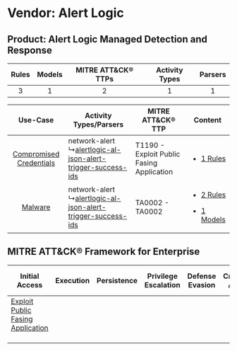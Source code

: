 Vendor: Alert Logic
===================
Product: Alert Logic Managed Detection and Response
---------------------------------------------------
| Rules | Models | MITRE ATT&CK® TTPs | Activity Types | Parsers |
|:-----:|:------:|:------------------:|:--------------:|:-------:|
|   3   |   1    |         2          |       1        |    1    |

|    Use-Case    | Activity Types/Parsers    | MITRE ATT&CK® TTP    | Content    |
|:----:| ---- | ---- | ---- |
| [Compromised Credentials](../../../UseCases/uc_compromised_credentials.md) |  network-alert<br> ↳[alertlogic-al-json-alert-trigger-success-ids](Ps/pC_alertlogicaljsonalerttriggersuccessids.md)<br> | T1190 - Exploit Public Fasing Application<br> | [<ul><li>1 Rules</li></ul>](RM/r_m_alert_logic_alert_logic_managed_detection_and_response_Compromised_Credentials.md)    |
|    [Malware](../../../UseCases/uc_malware.md)    |  network-alert<br> ↳[alertlogic-al-json-alert-trigger-success-ids](Ps/pC_alertlogicaljsonalerttriggersuccessids.md)<br> | TA0002 - TA0002<br>    | [<ul><li>2 Rules</li></ul><ul><li>1 Models</li></ul>](RM/r_m_alert_logic_alert_logic_managed_detection_and_response_Malware.md) |

MITRE ATT&CK® Framework for Enterprise
--------------------------------------
| Initial Access                                                                         | Execution | Persistence | Privilege Escalation | Defense Evasion | Credential Access | Discovery | Lateral Movement | Collection | Command and Control | Exfiltration | Impact |
| -------------------------------------------------------------------------------------- | --------- | ----------- | -------------------- | --------------- | ----------------- | --------- | ---------------- | ---------- | ------------------- | ------------ | ------ |
| [Exploit Public Fasing Application](https://attack.mitre.org/techniques/T1190)<br><br> |           |             |                      |                 |                   |           |                  |            |                     |              |        |